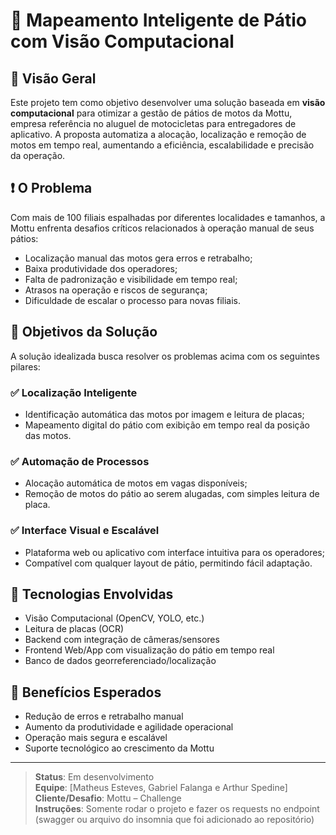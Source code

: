 # 📍 Mapeamento Inteligente de Pátio com Visão Computacional

## 🚀 Visão Geral

Este projeto tem como objetivo desenvolver uma solução baseada em **visão computacional** para otimizar a gestão de pátios de motos da Mottu, empresa referência no aluguel de motocicletas para entregadores de aplicativo. A proposta automatiza a alocação, localização e remoção de motos em tempo real, aumentando a eficiência, escalabilidade e precisão da operação.

## ❗ O Problema

Com mais de 100 filiais espalhadas por diferentes localidades e tamanhos, a Mottu enfrenta desafios críticos relacionados à operação manual de seus pátios:

- Localização manual das motos gera erros e retrabalho;
- Baixa produtividade dos operadores;
- Falta de padronização e visibilidade em tempo real;
- Atrasos na operação e riscos de segurança;
- Dificuldade de escalar o processo para novas filiais.

## 🎯 Objetivos da Solução

A solução idealizada busca resolver os problemas acima com os seguintes pilares:

### ✅ Localização Inteligente

- Identificação automática das motos por imagem e leitura de placas;
- Mapeamento digital do pátio com exibição em tempo real da posição das motos.

### ✅ Automação de Processos

- Alocação automática de motos em vagas disponíveis;
- Remoção de motos do pátio ao serem alugadas, com simples leitura de placa.

### ✅ Interface Visual e Escalável

- Plataforma web ou aplicativo com interface intuitiva para os operadores;
- Compatível com qualquer layout de pátio, permitindo fácil adaptação.

## 🧠 Tecnologias Envolvidas

- Visão Computacional (OpenCV, YOLO, etc.)
- Leitura de placas (OCR)
- Backend com integração de câmeras/sensores
- Frontend Web/App com visualização do pátio em tempo real
- Banco de dados georreferenciado/localização

## 🧩 Benefícios Esperados

- Redução de erros e retrabalho manual
- Aumento da produtividade e agilidade operacional
- Operação mais segura e escalável
- Suporte tecnológico ao crescimento da Mottu

---

> **Status**: Em desenvolvimento  
> **Equipe**: [Matheus Esteves, Gabriel Falanga e Arthur Spedine]  
> **Cliente/Desafio**: Mottu – Challenge  
> **Instruções**: Somente rodar o projeto e fazer os requests no endpoint (swagger ou arquivo do insomnia que foi adicionado ao repositório)

